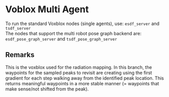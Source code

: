 # Voblox Multi Agent
To run the standard Voxblox nodes (single agents), use: `esdf_server` and `tsdf_server`  
The nodes that support the multi robot pose graph backend are: `esdf_pose_graph_server` and `tsdf_pose_graph_server`

## Remarks

This is the voxblox used for the radiation mapping. In this branch, the waypoints for the sampled peaks to revisit are creating using the first gradient for each step walking away from the identified peak location. This returns meaningful waypoints in a more stable manner (= waypoints that make sense/not shifted from the peak). 
